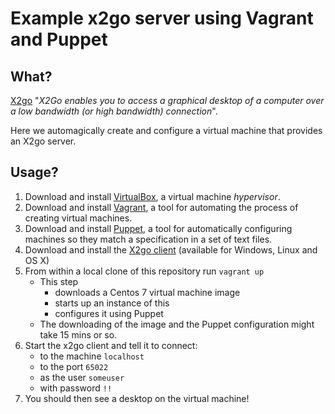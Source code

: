 # Example x2go server using Vagrant and Puppet

## What?

[X2go](http://wiki.x2go.org/doku.php) "*X2Go enables you to access a graphical desktop of a computer over a low bandwidth (or high bandwidth) connection*".

Here we automagically create and configure a virtual machine that provides an X2go server.

## Usage?

1. Download and install [VirtualBox](https://www.virtualbox.org/wiki/Downloads), a virtual machine *hypervisor*.
1. Download and install [Vagrant](https://www.vagrantup.com/downloads.html), a tool for automating the process of creating virtual machines.
1. Download and install [Puppet](https://puppet.com/download-open-source-puppet), a tool for automatically configuring machines so they match a specification in a set of text files.
1. Download and install the [X2go client](http://wiki.x2go.org/doku.php/download:start#the_client-side_of_x2go) (available for Windows, Linux and OS X)
1. From within a local clone of this repository run `vagrant up`
    * This step 
        * downloads a Centos 7 virtual machine image
        * starts up an instance of this
        * configures it using Puppet
    * The downloading of the image and the Puppet configuration might take 15 mins or so.
1. Start the x2go client and tell it to connect:
    * to the machine `localhost`
    * to the port `65022`
    * as the user `someuser`
    * with password `!!`
1. You should then see a desktop on the virtual machine!
